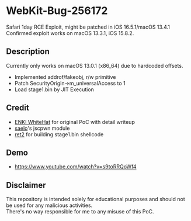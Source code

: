 # WebKit-Bug-256172
Safari 1day RCE Exploit, might be patched in iOS 16.5.1/macOS 13.4.1</br>
Confirmed exploit works on macOS 13.3.1, iOS 15.8.2.

## Description
Currently only works on macOS 13.0.1 (x86_64) due to hardcoded offsets.
- Implemented addrof/fakeobj, r/w primitive
- Patch SecurityOrigin->m_universalAccess to 1
- Load stage1.bin by JIT Execution

## Credit
- [ENKI WhiteHat](https://medium.com/@enki-techblog/ios-16-5-1-safari-rce-analysis-cve-2023-37450-89bb8583bebc) for original PoC with detail writeup
- [saelo](https://github.com/saelo/jscpwn)'s jscpwn module
- [ret2](https://github.com/ret2/Pwn2Own-2021-Safari/tree/main/eop) for building stage1.bin shellcode 

## Demo
- https://www.youtube.com/watch?v=s9toRRQoWf4

## Disclaimer
This repository is intended solely for educational purposes and should not be used for any malicious activities.</br>
There's no way responsible for me to any misuse of this PoC.
